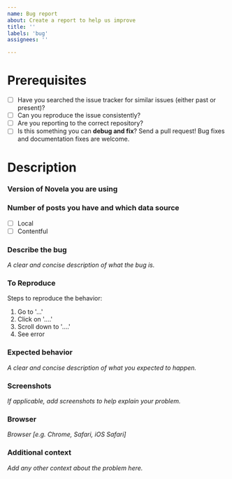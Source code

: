 ```yaml
---
name: Bug report
about: Create a report to help us improve
title: ''
labels: 'bug'
assignees: ''

---
```

# Prerequisites
* [ ] Have you searched the issue tracker for similar issues (either past or present)?
* [ ] Can you reproduce the issue consistently?
* [ ] Are you reporting to the correct repository?
* [ ] Is this something you can **debug and fix**? Send a pull request! Bug fixes and documentation fixes are welcome.

# Description

### Version of Novela you are using

### Number of posts you have and which data source
* [ ] Local
* [ ] Contentful

### Describe the bug
_A clear and concise description of what the bug is._

### To Reproduce
Steps to reproduce the behavior:
1. Go to '...'
2. Click on '....'
3. Scroll down to '....'
4. See error

### Expected behavior
_A clear and concise description of what you expected to happen._

### Screenshots
_If applicable, add screenshots to help explain your problem._

### Browser
_Browser [e.g. Chrome, Safari, iOS Safari]_

### Additional context
_Add any other context about the problem here._
